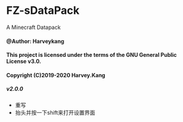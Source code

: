 # FZ-sDataPack
A Minecraft Datapack
#### @Author: Harveykang

#### This project is licensed under the terms of the GNU General Public License v3.0.
#### Copyright (C)2019-2020 Harvey.Kang

##### v2.0.0
- 重写
- 抬头并按一下shift来打开设置界面